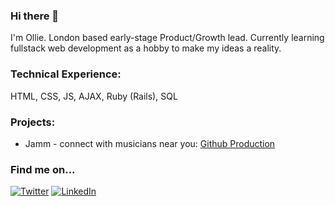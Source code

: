 <h3> Hi there 👋 </h3> 

<p> I'm Ollie. London based early-stage Product/Growth lead. Currently learning fullstack web development as a hobby to make my ideas a reality. </p>

<h3> Technical Experience: </h3>
HTML, CSS, JS, AJAX, Ruby (Rails), SQL

<h3> Projects: </h3>
<ul>
<li> Jamm - connect with musicians near you: <a href="https://github.com/OlliePreiss/Jamm"> Github </a> <a href="https://www.jammwith.me/">     Production </a> </li>
</ul>

<h3>Find me on...</h3>
<a href="https://twitter.com/OlliePreiss" target="_blank"><img alt="Twitter" src="https://img.shields.io/badge/twitter-%231DA1F2.svg?&style=for-the-badge&logo=twitter&logoColor=white" /></a> <a href="https://www.linkedin.com/in/olliepreiss/" target="_blank"><img alt="LinkedIn" src="https://img.shields.io/badge/linkedin-%230077B5.svg?&style=for-the-badge&logo=linkedin&logoColor=white" /></a> 
